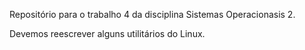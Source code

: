 Repositório para o trabalho 4 da disciplina Sistemas Operacionasis 2.

Devemos reescrever alguns utilitários do Linux.
